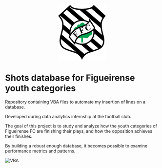 <p align="center">
  <a href = "https://figueirense.com.br/">
  <img alt="FFC" height="180" src="Figueirense.png">
  </a>
</p>

# Shots database for Figueirense youth categories
Repository containing VBA files to automate my insertion of lines on a database.

Developed during data analytics internship at the football club.

The goal of this project is to study and analyze how the youth categories of Figueirense FC are finishing their plays, and how the opposition achieves their finishes.

By building a robust enough database, it becomes possible to examine performance metrics and patterns.

![VBA](https://img.shields.io/badge/VBA-217346?&style=for-the-badge&logo=microsoft-excel&logoColor=white)
